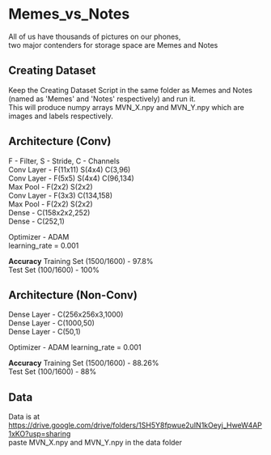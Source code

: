 # Memes_vs_Notes
All of us have thousands of pictures on our phones,   
two major contenders for storage space are Memes and Notes

## Creating Dataset
Keep the Creating Dataset Script in the same folder as Memes and Notes (named as 'Memes' and 'Notes' respectively) and run it.  
This will produce numpy arrays MVN_X.npy and MVN_Y.npy which are images and labels respectively.

## Architecture (Conv)
F - Filter, S - Stride, C - Channels   
Conv Layer - F(11x11) S(4x4) C(3,96)  
Conv Layer - F(5x5) S(4x4) C(96,134)  
Max Pool - F(2x2) S(2x2)   
Conv Layer - F(3x3) C(134,158)   
Max Pool - F(2x2) S(2x2)  
Dense - C(158x2x2,252)   
Dense - C(252,1)   

Optimizer - ADAM    
learning_rate = 0.001   

**Accuracy**
Training Set (1500/1600) - 97.8%   
Test Set (100/1600) - 100%

## Architecture (Non-Conv)
Dense Layer - C(256x256x3,1000)   
Dense Layer - C(1000,50)  
Dense Layer - C(50,1)   

Optimizer - ADAM
learning_rate = 0.001  

**Accuracy**
Training Set (1500/1600) - 88.26%  
Test Set (100/1600) - 88%

## Data
Data is at
https://drive.google.com/drive/folders/1SH5Y8fpwue2uIN1kOeyj_HweW4AP1xKO?usp=sharing   
paste MVN_X.npy and MVN_Y.npy in the data folder
